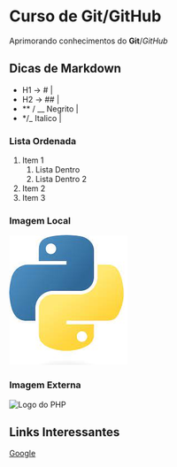 # Curso de Git/GitHub

Aprimorando conhecimentos do **Git**/*GitHub*



## Dicas de Markdown 

* H1 -> # | 
* H2 -> ## |
* ** / __ Negrito |
* */_ Italico |

### Lista Ordenada

1. Item 1
    1. Lista Dentro
    2. Lista Dentro 2
2. Item 2
3. Item 3

### Imagem Local

![Logo do Python](img/python.jpg)

### Imagem Externa

![Logo do PHP](https://kwiksaf.com/site/wp-content/uploads/2022/03/php-image.jpg)

## Links Interessantes

[Google](https://www.google.com)